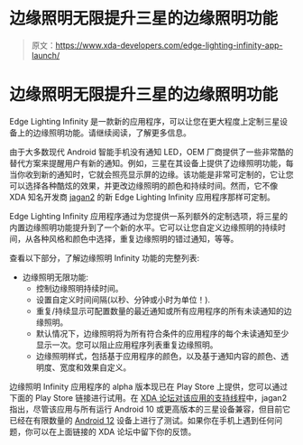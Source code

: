 # 边缘照明无限提升三星的边缘照明功能

> 原文：<https://www.xda-developers.com/edge-lighting-infinity-app-launch/>

# 边缘照明无限提升三星的边缘照明功能

Edge Lighting Infinity 是一款新的应用程序，可以让您在更大程度上定制三星设备上的边缘照明功能。请继续阅读，了解更多信息。

由于大多数现代 Android 智能手机没有通知 LED，OEM 厂商提供了一些非常酷的替代方案来提醒用户有新的通知。例如，三星在其设备上提供了边缘照明功能，每当你收到新的通知时，它就会照亮显示屏的边缘。该功能是非常可定制的，它让您可以选择各种酷炫的效果，并更改边缘照明的颜色和持续时间。然而，它不像 XDA 知名开发商 [jagan2](https://forum.xda-developers.com/member.php?u=1884109) 的新 Edge Lighting Infinity 应用程序那样可定制。

Edge Lighting Infinity 应用程序通过为您提供一系列额外的定制选项，将三星的内置边缘照明功能提升到了一个新的水平。它可以让您自定义边缘照明的持续时间，从各种风格和颜色中选择，重复边缘照明的错过通知，等等。

查看以下部分，了解边缘照明 Infinity 功能的完整列表:

*   边缘照明无限功能:
    *   控制边缘照明持续时间。
    *   设置自定义时间间隔(以秒、分钟或小时为单位！).
    *   重复/持续显示可配置数量的最近通知或所有应用程序的所有未读通知的边缘照明。
    *   默认情况下，边缘照明将为所有符合条件的应用程序的每个未读通知至少显示一次。您可以阻止应用程序列表重复边缘照明。
    *   边缘照明样式，包括基于应用程序的颜色，以及基于通知内容的颜色、透明度、宽度和效果自定义。

边缘照明 Infinity 应用程序的 alpha 版本现已在 Play Store 上提供，您可以通过下面的 Play Store 链接进行试用。在 [XDA 论坛对该应用的支持线程](https://forum.xda-developers.com/t/app-10-edge-lighting-infinity-light-up-samsungs-in-built-edge-lighting-for-an-infinite-duration.4465201/)中，jagan2 指出，尽管该应用与所有运行 Android 10 或更高版本的三星设备兼容，但目前它已经在有限数量的 [Android 12](https://www.xda-developers.com/android-12/) 设备上进行了测试。如果你在手机上遇到任何问题，你可以在上面链接的 XDA 论坛中留下你的反馈。
